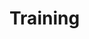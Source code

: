 # Training


<!--
TODO This directory should contain anything about training on Codewars

- debugging tips
- how to use sample tests
-->
